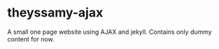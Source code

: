 # theyssamy-ajax
A small one page website using AJAX and jekyll. Contains only dummy content for now.
